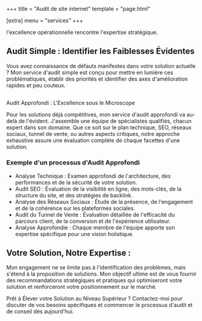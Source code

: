 +++
title = "Audit de site internet"
template = "page.html"

[extra]
menu = "services"
+++

l'excellence opérationnelle rencontre l'expertise stratégique.

<h2>Audit Simple : Identifier les Faiblesses Évidentes</h2>

Vous avez connaissance de défauts manifestes dans votre solution actuelle ? Mon service d'audit simple est conçu pour mettre en lumière ces problématiques, établir des priorités et identifier des axes d'amélioration rapides et peu couteux.

<h2></h2>
Audit Approfondi : L'Excellence sous le Microscope

Pour les solutions déjà compétitives, mon service d'audit approfondi va au-delà de l'évident. J'assemble une équipe de spécialistes qualifiés, chacun expert dans son domaine. Que ce soit sur le plan technique, SEO, réseaux sociaux, tunnel de vente, ou autres aspects critiques, notre approche exhaustive assure une évaluation complète de chaque facettes d'une solution.

<h3>Exemple d'un processus d'Audit Approfondi</h3>
<ul>
    <li>Analyse Technique : Examen approfondi de l'architecture, des performances et de la sécurité de votre solution.
    </li>
    <li>Audit SEO : Évaluation de la visibilité en ligne, des mots-clés, de la structure du site, et des stratégies de backlink.</li>
    <li>Analyse des Réseaux Sociaux : Étude de la présence, de l'engagement et de la cohérence sur les plateformes sociales.</li>
    <li>Audit du Tunnel de Vente : Évaluation détaillée de l'efficacité du parcours client, de la conversion et de l'expérience utilisateur.</li>
    <li>Analyse Approfondie : Chaque membre de l'équipe apporte son expertise spécifique pour une vision holistique.</li>
</ul>

<h2>Votre Solution, Notre Expertise :</h2>

Mon engagement ne se limite pas à l'identification des problèmes, mais s'étend à la proposition de solutions. Mon objectif ultime est de vous fournir des recommandations stratégiques et pratiques qui optimiseront votre solution et renforceront votre positionnement sur le marché.

Prêt à Élever votre Solution au Niveau Supérieur ? Contactez-moi pour discuter de vos besoins spécifiques et commencer le processus d'audit et de conseil dès aujourd'hui.
